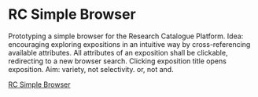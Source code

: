 # RC Simple Browser

Prototyping a simple browser for the Research Catalogue Platform. Idea: encouraging exploring expositions in an intuitive way by cross-referencing available attributes. All attributes of an exposition shall be clickable, redirecting to a new browser search. Clicking exposition title opens exposition. Aim: variety, not selectivity. or, not and. 

[RC Simple Browser](https://www.danielepozzi.com/rc-simple/)